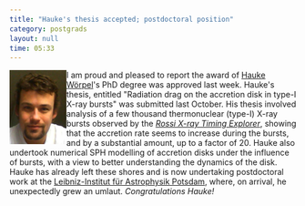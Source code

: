 ```yaml
---
title: "Hauke's thesis accepted; postdoctoral position"
category: postgrads
layout: null
time: 05:33
---
```

<!-- converted from blosxom format post using convert.pl dkg 22.1.2022 -->
<img src="images/hauke_mugshot.jpg" width="100" align="left">
I am proud and pleased to report 
the award of 
<a href="http://users.monash.edu.au/~hworpel">Hauke W&ouml;rpel</a>'s 
PhD degree was approved last week. Hauke's thesis, entitled 
"Radiation drag on the accretion disk in type-I X-ray bursts" was submitted last October.
His thesis involved analysis of a few thousand
thermonuclear (type-I) X-ray
bursts observed by the 
<a href="http://heasarc.gsfc.nasa.gov/docs/xte/"><em>Rossi X-ray Timing Explorer</a></em>, 
showing that the accretion rate seems to increase during the bursts, and
by a substantial amount, up to a factor of 20.
Hauke also undertook numerical SPH modelling of accretion disks under the influence of bursts, with a view to better understanding the dynamics of the disk.
Hauke has already left these shores and is now undertaking postdoctoral 
work at the
<a href="http://www.aip.de">Leibniz-Institut f&uuml;r Astrophysik Potsdam</a>,
where, on arrival, he unexpectedly grew an umlaut.
<em>Congratulations Hauke!</em>
</p>
